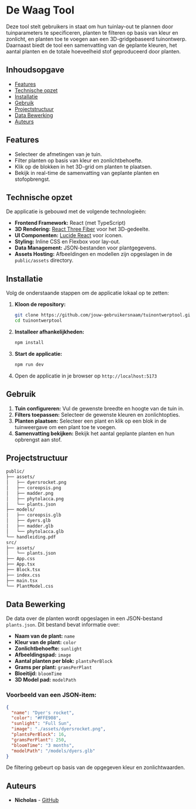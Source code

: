 # De Waag Tool

Deze tool stelt gebruikers in staat om hun tuinlay-out te plannen door tuinparameters te specificeren, planten te filteren op basis van kleur en zonlicht, en planten toe te voegen aan een 3D-gridgebaseerd tuinontwerp. Daarnaast biedt de tool een samenvatting van de geplante kleuren, het aantal planten en de totale hoeveelheid stof geproduceerd door planten.

## Inhoudsopgave

- [Features](#features)
- [Technische opzet](#technische-opzet)
- [Installatie](#installatie)
- [Gebruik](#gebruik)
- [Projectstructuur](#projectstructuur)
- [Data Bewerking](#data-bewerking)
- [Auteurs](#auteurs)

## Features

- Selecteer de afmetingen van je tuin.
- Filter planten op basis van kleur en zonlichtbehoefte.
- Klik op de blokken in het 3D-grid om planten te plaatsen.
- Bekijk in real-time de samenvatting van geplante planten en stofopbrengst.

## Technische opzet

De applicatie is gebouwd met de volgende technologieën:

- **Frontend Framework:** React (met TypeScript)
- **3D Rendering:** [React Three Fiber](https://github.com/pmndrs/react-three-fiber) voor het 3D-gedeelte.
- **UI Componenten:** [Lucide React](https://lucide.dev/) voor iconen.
- **Styling:** Inline CSS en Flexbox voor lay-out.
- **Data Management:** JSON-bestanden voor plantgegevens.
- **Assets Hosting:** Afbeeldingen en modellen zijn opgeslagen in de `public/assets` directory.

## Installatie

Volg de onderstaande stappen om de applicatie lokaal op te zetten:

1. **Kloon de repository:**
   ```bash
   git clone https://github.com/jouw-gebruikersnaam/tuinontwerptool.git
   cd tuinontwerptool
   ```

2. **Installeer afhankelijkheden:**
   ```bash
   npm install
   ```

3. **Start de applicatie:**
   ```bash
   npm run dev
   ```

4. Open de applicatie in je browser op `http://localhost:5173`

## Gebruik

1. **Tuin configureren:** Vul de gewenste breedte en hoogte van de tuin in.
2. **Filters toepassen:** Selecteer de gewenste kleuren en zonlichtopties.
3. **Planten plaatsen:** Selecteer een plant en klik op een blok in de tuinweergave om een plant toe te voegen.
4. **Samenvatting bekijken:** Bekijk het aantal geplante planten en hun opbrengst aan stof.

## Projectstructuur

```bash
public/
├── assets/
│   ├── dyersrocket.png
│   ├── coreopsis.png
│   ├── madder.png
│   ├── phytolacca.png
│   └── plants.json
├── models/
│   ├── coreopsis.glb
│   ├── dyers.glb
│   ├── madder.glb
│   └── phytolacca.glb
└── handleiding.pdf
src/
├── assets/
│   └── plants.json
├── App.css
├── App.tsx
├── Block.tsx
├── index.css
├── main.tsx
└── PlantModel.css
```

## Data Bewerking

De data over de planten wordt opgeslagen in een JSON-bestand `plants.json`. Dit bestand bevat informatie over:

- **Naam van de plant:** `name`
- **Kleur van de plant:** `color`
- **Zonlichtbehoefte:** `sunlight`
- **Afbeeldingspad:** `image`
- **Aantal planten per blok:** `plantsPerBlock`
- **Grams per plant:** `gramsPerPlant`
- **Bloeitijd:** `bloomTime`
- **3D Model pad:** `modelPath`

### Voorbeeld van een JSON-item:

```json
{
  "name": "Dyer's rocket",
  "color": "#FFE908",
  "sunlight": "Full Sun",
  "image": "./assets/dyersrocket.png",
  "plantsPerBlock": 16,
  "gramsPerPlant": 250,
  "bloomTime": "3 months",
  "modelPath": "/models/dyers.glb"
}
```

De filtering gebeurt op basis van de opgegeven kleur en zonlichtwaarden.

## Auteurs

- **Nicholas** - [GitHub](https://github.com/nicholasfaas)
